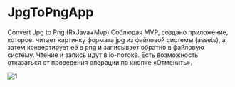 # JpgToPngApp
Convert Jpg to Png (RxJava+Mvp)
Соблюдая MVP,  создано приложение, которое: 
читает картинку формата jpg из файловой системы (assets), а затем конвертирует её в png и записывает обратно в файловую систему. 
Чтение и запись идут в io-потоке.
Есть возможность отказаться от проведения операции по кнопке «Отменить».

![1](https://user-images.githubusercontent.com/95467816/208064528-c5de7a15-4da8-47a0-a1bf-4e876bd8e3bd.jpg)
